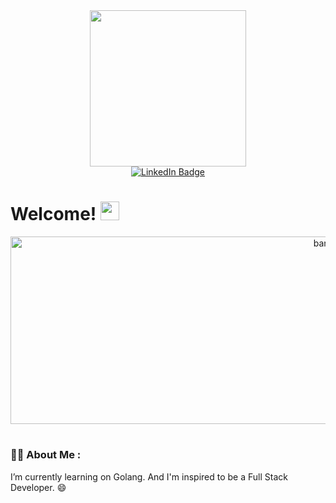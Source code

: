 <div id="header" align="center">
  <img src="https://media.giphy.com/media/i4MAH84pqe2m2aVojc/giphy.gif" width="250"/>
</div>
<div id="badges" align="center">
  <a href="https://www.linkedin.com/in/nanfa-khuntawee/">
    <img src="https://img.shields.io/badge/LinkedIn-blue?style=for-the-badge&logo=linkedin&logoColor=white" alt="LinkedIn Badge"/>
  </a>
</div>
<div id="view-count" align="center">
  <img src="https://komarev.com/ghpvc/?username=Khuntawee&style=flat-square&color=blue" alt=""/>
</div>
<h1>
  Welcome!
  <img src="https://media.giphy.com/media/hvRJCLFzcasrR4ia7z/giphy.gif" width="30px"/>
</h1>
<div align="center">
  <img src="https://newrelic.com/sites/default/files/2021-04/good-programmer-banner-final.jpg" alt="banner" height="300px" width="1000px">
</div>
<h1></h1>

### 👨‍💻 About Me :
I’m currently learning on Golang. And I'm inspired to be a Full Stack Developer. 😄

<!--
**Khuntawee/Khuntawee** is a ✨ _special_ ✨ repository because its `README.md` (this file) appears on your GitHub profile.

Here are some ideas to get you started:

- 🔭 I’m currently working on ...
- 🌱 I’m currently learning ...
- 👯 I’m looking to collaborate on ...
- 🤔 I’m looking for help with ...
- 💬 Ask me about ...
- 📫 How to reach me: ...
- 😄 Pronouns: ...
- ⚡ Fun fact: ...
-->
